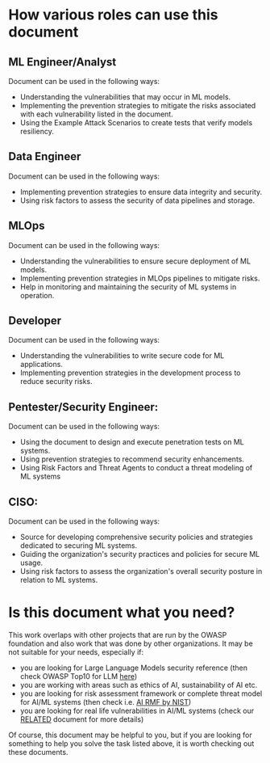 # How various roles can use this document

## ML Engineer/Analyst
Document can be used in the following ways:
   - Understanding the vulnerabilities that may occur in ML models.
   - Implementing the prevention strategies to mitigate the risks associated with each vulnerability listed in the document.
   - Using the Example Attack Scenarios to create tests that verify models resiliency.
## Data Engineer
Document can be used in the following ways:
   - Implementing prevention strategies to ensure data integrity and security.
   - Using risk factors to assess the security of data pipelines and storage.
## MLOps
Document can be used in the following ways:
   - Understanding the vulnerabilities to ensure secure deployment of ML models.
   - Implementing prevention strategies in MLOps pipelines to mitigate risks.
   - Help in monitoring and maintaining the security of ML systems in operation.
## Developer
Document can be used in the following ways:
   - Understanding the vulnerabilities to write secure code for ML applications.
   - Implementing prevention strategies in the development process to reduce security risks.
## Pentester/Security Engineer:
Document can be used in the following ways:
   - Using the document to design and execute penetration tests on ML systems.
   - Using prevention strategies to recommend security enhancements.
- Using Risk Factors and Threat Agents to conduct a threat modeling of ML systems
## CISO:
Document can be used in the following ways:
   - Source for developing comprehensive security policies and strategies dedicated to securing ML systems.
   - Guiding the organization's security practices and policies for secure ML usage.
   - Using risk factors to assess the organization's overall security posture in relation to ML systems.

# Is this document what you need?

This work overlaps with other projects that are run by the OWASP foundation and also work that was done by other organizations. It may be not suitable for your needs, especially if:
- you are looking for Large Language Models security reference (then check OWASP Top10 for LLM [here](https://owasp.org/www-project-top-10-for-large-language-model-applications/)) 
- you are working with areas such as ethics of AI, sustainability of AI etc. 
- you are looking for risk assessment framework or complete threat model for AI/ML systems (then check i.e. [AI RMF by NIST](https://airc.nist.gov/AI_RMF_Knowledge_Base/AI_RMF))
- you are looking for real life vulnerabilities in AI/ML systems (check our [RELATED](RELATED.md) document for more details) 

Of course, this document may be helpful to you, but if you are looking for something to help you solve the task listed above, it is worth checking out these documents.



